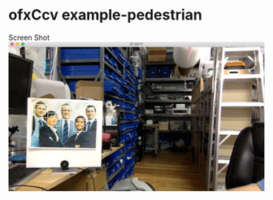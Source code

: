 # ofxCcv example-pedestrian

Screen Shot
![](https://github.com/antimodular/ofxCcv/blob/master/example%20face/Screen%20Shot%202016-01-07%20at%202.39.26%20PM.png)